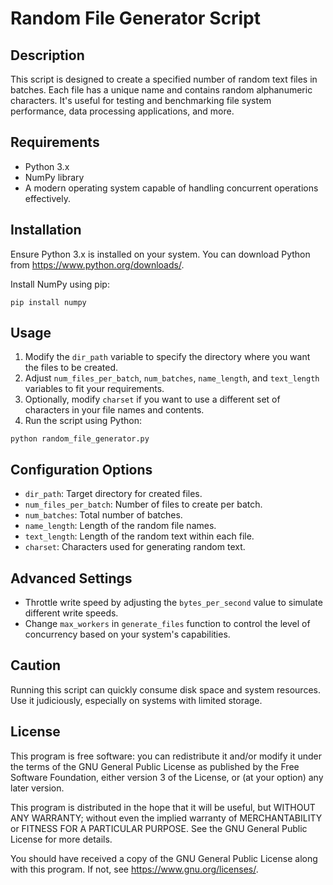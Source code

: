 # Random File Generator Script

## Description
This script is designed to create a specified number of random text files in batches. Each file has a unique name and contains random alphanumeric characters. It's useful for testing and benchmarking file system performance, data processing applications, and more.

## Requirements
- Python 3.x
- NumPy library
- A modern operating system capable of handling concurrent operations effectively.

## Installation
Ensure Python 3.x is installed on your system. You can download Python from https://www.python.org/downloads/.

Install NumPy using pip:
```
pip install numpy
```

## Usage
1. Modify the `dir_path` variable to specify the directory where you want the files to be created.
2. Adjust `num_files_per_batch`, `num_batches`, `name_length`, and `text_length` variables to fit your requirements.
3. Optionally, modify `charset` if you want to use a different set of characters in your file names and contents.
4. Run the script using Python:
```
python random_file_generator.py
```

## Configuration Options
- `dir_path`: Target directory for created files.
- `num_files_per_batch`: Number of files to create per batch.
- `num_batches`: Total number of batches.
- `name_length`: Length of the random file names.
- `text_length`: Length of the random text within each file.
- `charset`: Characters used for generating random text.

## Advanced Settings
- Throttle write speed by adjusting the `bytes_per_second` value to simulate different write speeds.
- Change `max_workers` in `generate_files` function to control the level of concurrency based on your system's capabilities.

## Caution
Running this script can quickly consume disk space and system resources. Use it judiciously, especially on systems with limited storage.

## License
This program is free software: you can redistribute it and/or modify it under the terms of the GNU General Public License as published by the Free Software Foundation, either version 3 of the License, or (at your option) any later version.

This program is distributed in the hope that it will be useful, but WITHOUT ANY WARRANTY; without even the implied warranty of MERCHANTABILITY or FITNESS FOR A PARTICULAR PURPOSE.  See the GNU General Public License for more details.

You should have received a copy of the GNU General Public License along with this program.  If not, see <https://www.gnu.org/licenses/>.
